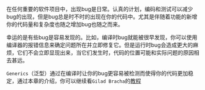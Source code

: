 在任何重要的软件项目中，出现bug是日常。认真的计划，编码和测试可以减少bug的出现，但是bug总是时不时的出现在你的代码中。尤其是伴随着功能的新增你的代码量和复杂度也随之增加bug也随之而来。

幸运的是有些bug是容易发现的。比如，编译时bug就能被很早发现，你可以使用编译器的报错信息来确定问题所在并立即修复它。但是运行时bug会造成更大的麻烦，它们不会立即显现出来，当它们发生时，代码的位置可能和实际问题的原因相去甚远。

`Generics`（泛型）通过在编译时让你的bug更容易被检测而使得你的代码更加稳定，通过本章的介绍，你可以继续看`Gilad Bracha`的[教程](https://docs.oracle.com/javase/tutorial/extra/generics/index.html)